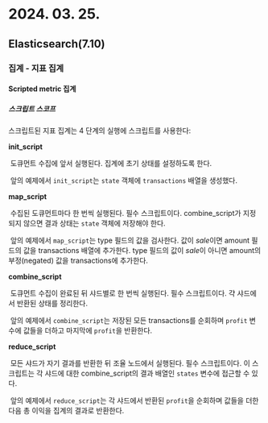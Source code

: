 # 2024. 03. 25.

## Elasticsearch(7.10)

### 집계 - 지표 집계

#### Scripted metric 집계

##### 스크립트 스코프

스크립트된 지표 집계는 4 단계의 실행에 스크립트를 사용한다:

**init_script**

​	도큐먼트 수집에 앞서 실행된다. 집계에 초기 상태를 설정하도록 한다.

​	앞의 예제에서 `init_script`는 `state` 객체에 `transactions` 배열을 생성했다.

**map_script**

​	수집된 도큐먼트마다 한 번씩 실행된다. 필수 스크립트이다. combine_script가 지정되지 않으면 결과 상태는 `state` 객체에 저장해야 한다.

​	앞의 예제에서 `map_script`는 type 필드의 값을 검사한다. 값이 *sale*이면 amount 필드의 값을 transactions 배열에 추가한다. type 필드의 값이 *sale*이 아니면 amount의 부정(negated) 값을 transactions에 추가한다.

**combine_script**

​	도큐먼트 수집이 완료된 뒤 샤드별로 한 번씩 실행된다. 필수 스크립트이다. 갹 샤드에서 반환된 상태를 정리한다.

​	앞의 예제에서 `combine_script`는 저장된 모든 transactions를 순회하며 `profit` 변수에 값들을 더하고 마지막에 `profit`을 반환한다.

**reduce_script**

​	모든 샤드가 자기 결과를 반환한 뒤 조율 노드에서 실행된다. 필수 스크립트이다. 이 스크립트는 각 샤드에 대한 combine_script의 결과 배열인 `states` 변수에 접근할 수 있다.

​	앞의 예제에서 `reduce_script`는 각 샤드에서 반환된 `profit`을 순회하며 값들을 더한 다음 총 이익을 집계의 결과로 반환한다.


